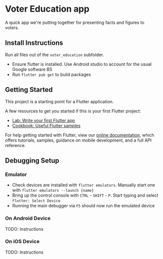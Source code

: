 # Voter Education app

A quick app we're putting together for presenting facts and figures to voters.

## Install Instructions

Run all files out of the `voter_education` subfolder.

- Ensure flutter is installed. Use Android studio to account for the usual Google software BS
- Run `flutter pub get` to build packages

## Getting Started

This project is a starting point for a Flutter application.

A few resources to get you started if this is your first Flutter project:

- [Lab: Write your first Flutter app](https://flutter.dev/docs/get-started/codelab)
- [Cookbook: Useful Flutter samples](https://flutter.dev/docs/cookbook)

For help getting started with Flutter, view our
[online documentation](https://flutter.dev/docs), which offers tutorials,
samples, guidance on mobile development, and a full API reference.

## Debugging Setup

### Emulator

- Check devices are installed with `flutter emulators`. Manually start one with `flutter emulators --launch {name}`
- Bring up the control console with `CTRL` - `SHIFT` - `P`. Start typing and select `Flutter: Select Device`
- Running the main debugger via `F5` should now run the emulated device

### On Android Device

TODO: Instructions

### On iOS Device

TODO: Instructions
